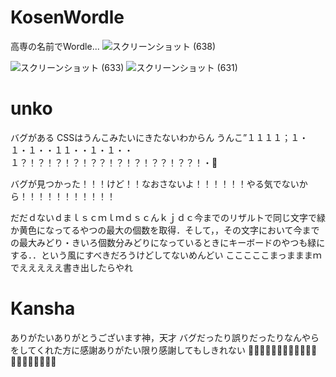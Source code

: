 # KosenWordle
高専の名前でWordle...
![スクリーンショット (638)](https://user-images.githubusercontent.com/42578480/153790264-c24b7476-5d22-4c42-b96d-e63d7b1d92fe.png)

![スクリーンショット (633)](https://user-images.githubusercontent.com/42578480/153789109-febb35bd-8000-4c6c-9013-0e8ef394b9d8.png)
![スクリーンショット (631)](https://user-images.githubusercontent.com/42578480/153789114-539dc32e-85d9-451c-8661-0e3e79d0d645.png)

# unko
バグがある
CSSはうんこみたいにきたないわからん
うんこ”１１１１；１・１・１・・１１・・１・１・・１？！？！？！？！？？！？！？！？？！？？！・💩

バグが見つかった！！！けど！！なおさないよ！！！！！！やる気でないから！！！！！！！！！！！

だだｄないｄまｌｓｃｍｌｍｄｓｃんｋｊｄｃ今までのリザルトで同じ文字で緑か黄色になってるやつの最大の個数を取得．そして，，その文字において今までの最大みどり・きいろ個数分みどりになっているときにキーボードのやつも緑にする．．という風にすべきだろうけどしてないめんどい
こここここまっまままｍでえええええ書き出したらやれ

# Kansha
ありがたいありがとうございます神，天才
バグだったり誤りだったりなんやらをしてくれた方に感謝ありがたい限り感謝してもしきれない
🙇‍♂️🙇‍♂️🙇‍♂️🙇‍♂️🙇‍♂️🙇‍♂️🙇‍♂️🙇‍♂️🙇‍♂️🙇‍♂️

